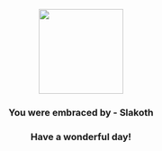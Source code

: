 <p align="center">
    <img src="https://raw.githubusercontent.com/PokeAPI/sprites/master/sprites/pokemon/287.png" width="150" height="150">
</p>
<h3 align="center">You were embraced by - <b>Slakoth</b></h3>
<h3 align="center">Have a wonderful day!</h3>
